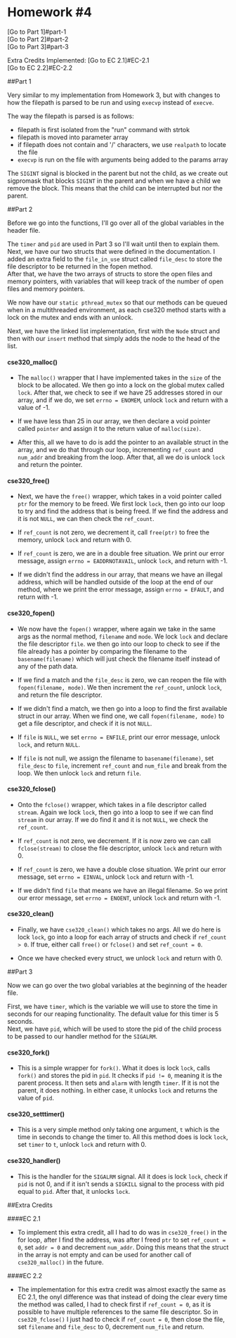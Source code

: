 # Homework #4

[Go to Part 1]#part-1  
[Go to Part 2]#part-2  
[Go to Part 3]#part-3  

Extra Credits Implemented: 
[Go to EC 2.1]#EC-2.1  
[Go to EC 2.2]#EC-2.2  

##Part 1

Very similar to my implementation from Homework 3, but with changes to how the filepath is parsed to be run and using `execvp` instead of `execve`.

The way the filepath is parsed is as follows:
- filepath is first isolated from the "run" command with strtok
- filepath is moved into parameter array
- if filepath does not contain and '/' characters, we use `realpath` to locate the file
- `execvp` is run on the file with arguments being added to the params array
	
The `SIGINT` signal is blocked in the parent but not the child, as we create out sigpromask that blocks `SIGINT` in the parent and when we have a child we remove the block. This means that the child can be interrupted but nor the parent.

##Part 2

Before we go into the functions, I'll go over all of the global variables in the header file.

The `timer` and `pid` are used in Part 3 so I'll wait until then to explain them.  
Next, we have our two structs that were defined in the documentation. I added an extra field to the `file_in_use` struct called `file_desc` to store the file descriptor to be returned in the fopen method.  
After that, we have the two arrays of structs to store the open files and memory pointers, with variables that will keep track of the number of open files and memory pointers.

We now have our `static pthread_mutex` so that our methods can be queued when in a multithreaded environment, as each cse320 method starts with a lock on the mutex and ends with an unlock.

Next, we have the linked list implementation, first with the `Node` struct and then with our `insert` method that simply adds the node to the head of the list.

#### cse320_malloc()

- The `malloc()` wrapper that I have implemented takes in the `size` of the block to be allocated. We then go into a lock on the global mutex called `lock`. After that, we check to see if we have 25 addresses stored in our array, and if we do, we set `errno = ENOMEM`, unlock `lock` and return with a value of -1. 

- If we have less than 25 in our array, we then declare a void pointer called `pointer` and assign it to the return value of `malloc(size)`. 

- After this, all we have to do is add the pointer to an available struct in the array, and we do that through our loop, incrementing `ref_count` and `num_addr` and breaking from the loop. After that, all we do is unlock `lock` and return the pointer.

#### cse320_free()

- Next, we have the `free()` wrapper, which takes in a void pointer called `ptr` for the memory to be freed. We first lock `lock`, then go into our loop to try and find the address that is being freed. If we find the address and it is not `NULL`, we can then check the `ref_count`.

- If `ref_count` is not zero, we decrement it, call `free(ptr)` to free the memory, unlock `lock` and return with 0.  
- If `ref_count` is zero, we are in a double free situation. We print our error message, assign `errno = EADDRNOTAVAIL`, unlock `lock`, and return with -1. 

- If we didn't find the address in our array, that means we have an illegal address, which will be handled outside of the loop at the end of our method, where we print the error message, assign `errno = EFAULT`, and return with -1.
	
#### cse320_fopen()

- We now have the `fopen()` wrapper, where again we take in the same args as the normal method, `filename` and `mode`. We lock `lock` and declare the file descriptor `file`. we then go into our loop to check to see if the file already has a pointer by comparing the filename to the `basename(filename)` which will just check the filename itself instead of any of the path data. 

- If we find a match and the `file_desc` is zero, we can reopen the file with `fopen(filename, mode)`. We then increment the `ref_count`, unlock `lock`, and return the file descriptor.

- If we didn't find a match, we then go into a loop to find the first available struct in our array. When we find one, we call `fopen(filename, mode)` to get a file descriptor, and check if it is not `NULL`.  
- If `file` is `NULL`, we set `errno = ENFILE`, print our error message, unlock `lock`, and return `NULL`.  
- If `file` is not null, we assign the filename to `basename(filename)`, set `file_desc` to `file`, increment `ref_count` and `num_file` and break from the loop. We then unlock `lock` and return `file`.

#### cse320_fclose()

- Onto the `fclose()` wrapper, which takes in a file descriptor called `stream`. Again we lock `lock`, then go into a loop to see if we can find `stream` in our array. If we do find it and it is not `NULL`, we check the `ref_count`.

- If `ref_count` is not zero, we decrement. If it is now zero we can call `fclose(stream)` to close the file descriptor, unlock `lock` and return with 0.  
- If `ref_count` is zero, we have a double close situation. We print our error message, set `errno = EINVAL`, unlock `lock` and return with -1.

- If we didn't find `file` that means we have an illegal filename. So we print our error message, set `errno = ENOENT`, unlock `lock` and return with -1.

#### cse320_clean()

- Finally, we have `cse320_clean()` which takes no args. All we do here is lock `lock`, go into a loop for each array of structs and check if `ref_count > 0`. If true, either call `free()` or `fclose()` and set `ref_count = 0`.

- Once we have checked every struct, we unlock `lock` and return with 0.

##Part 3

Now we can go over the two global variables at the beginning of the header file.

First, we have `timer`, which is the variable we will use to store the time in seconds for our reaping functionality. The default value for this timer is 5 seconds.  
Next, we have `pid`, which will be used to store the pid of the child process to be passed to our handler method for the `SIGALRM`.

#### cse320_fork()

- This is a simple wrapper for `fork()`. What it does is lock `lock`, calls `fork()` and stores the pid in `pid`. It checks if `pid != 0`, meaning it is the parent process. It then sets and `alarm` with length `timer`. If it is not the parent, it does nothing. In either case, it unlocks `lock` and returns the value of `pid`.

#### cse320_setttimer()

- This is a very simple method only taking one argument, `t` which is the time in seconds to change the timer to. All this method does is lock `lock`, set `timer` to `t`, unlock `lock` and return with 0.

#### cse320_handler()

- This is the handler for the `SIGALRM` signal. All it does is lock `lock`, check if `pid` is not 0, and if it isn't sends a `SIGKILL` signal to the process with pid equal to `pid`. After that, it unlocks `lock`.


##Extra Credits

####EC 2.1

- To implement this extra credit, all I had to do was in `cse320_free()` in the for loop, after I find the address, was after I freed `ptr` to set `ref_count = 0`, set `addr = 0` and decrement `num_addr`. Doing this means that the struct in the array is not empty and can be used for another call of `cse320_malloc()` in the future.

####EC 2.2

- The implementation for this extra credit was almost exactly the same as EC 2.1, the onyl difference was that instead of doing the clear every time the method was called, I had to check first if `ref_count = 0`, as it is possible to have multiple references to the same file descriptor. So in `cse320_fclose()` I just had to check if `ref_count = 0`, then close the file, set `filename` and `file_desc` to 0, decrement `num_file` and return.
